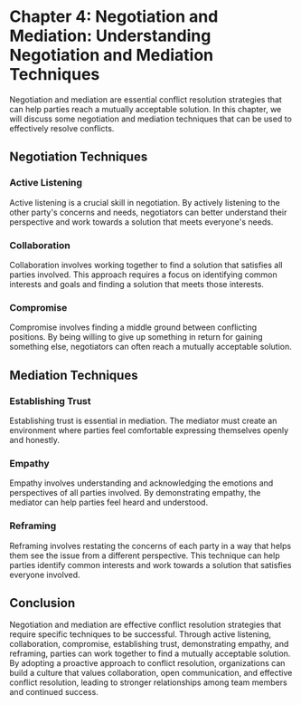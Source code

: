 Chapter 4: Negotiation and Mediation: Understanding Negotiation and Mediation Techniques
========================================================================================

Negotiation and mediation are essential conflict resolution strategies that can help parties reach a mutually acceptable solution. In this chapter, we will discuss some negotiation and mediation techniques that can be used to effectively resolve conflicts.

Negotiation Techniques
----------------------

### Active Listening

Active listening is a crucial skill in negotiation. By actively listening to the other party's concerns and needs, negotiators can better understand their perspective and work towards a solution that meets everyone's needs.

### Collaboration

Collaboration involves working together to find a solution that satisfies all parties involved. This approach requires a focus on identifying common interests and goals and finding a solution that meets those interests.

### Compromise

Compromise involves finding a middle ground between conflicting positions. By being willing to give up something in return for gaining something else, negotiators can often reach a mutually acceptable solution.

Mediation Techniques
--------------------

### Establishing Trust

Establishing trust is essential in mediation. The mediator must create an environment where parties feel comfortable expressing themselves openly and honestly.

### Empathy

Empathy involves understanding and acknowledging the emotions and perspectives of all parties involved. By demonstrating empathy, the mediator can help parties feel heard and understood.

### Reframing

Reframing involves restating the concerns of each party in a way that helps them see the issue from a different perspective. This technique can help parties identify common interests and work towards a solution that satisfies everyone involved.

Conclusion
----------

Negotiation and mediation are effective conflict resolution strategies that require specific techniques to be successful. Through active listening, collaboration, compromise, establishing trust, demonstrating empathy, and reframing, parties can work together to find a mutually acceptable solution. By adopting a proactive approach to conflict resolution, organizations can build a culture that values collaboration, open communication, and effective conflict resolution, leading to stronger relationships among team members and continued success.
